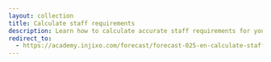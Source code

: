 ```yaml
---
layout: collection
title: Calculate staff requirements
description: Learn how to calculate accurate staff requirements for your different workloads and use them for scheduling.
redirect_to:
  - https://academy.injixo.com/forecast/forecast-025-en-calculate-staff-requirements
---
```

